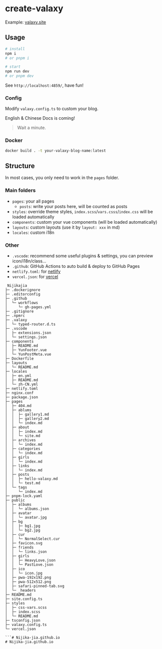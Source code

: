 # create-valaxy

Example: [valaxy.site](https://valaxy.site)

## Usage

```bash
# install
npm i
# or pnpm i

# start
npm run dev
# or pnpm dev
```

See `http://localhost:4859/`, have fun!

### Config

Modify `valaxy.config.ts` to custom your blog.

English & Chinese Docs is coming!

> Wait a minute.

### Docker

```bash
docker build . -t your-valaxy-blog-name:latest
```

## Structure

In most cases, you only need to work in the `pages` folder.

### Main folders

- `pages`: your all pages
  - `posts`: write your posts here, will be counted as posts
- `styles`: override theme styles, `index.scss`/`vars.csss`/`index.css` will be loaded automatically
- `components`: custom your vue components (will be loaded automatically)
- `layouts`: custom layouts (use it by `layout: xxx` in md)
- `locales`: custom i18n

### Other

- `.vscode`: recommend some useful plugins & settings, you can preview icon/i18n/class...
- `.github`: GitHub Actions to auto build & deploy to GitHub Pages
- `netlify.toml`: for [netlify](https://www.netlify.com/)
- `vercel.json`: for [vercel](https://vercel.com/)

```
 Nijikajia
├─ .dockerignore
├─ .editorconfig
├─ .github
│  └─ workflows
│     └─ gh-pages.yml
├─ .gitignore
├─ .npmrc
├─ .valaxy
│  └─ typed-router.d.ts
├─ .vscode
│  ├─ extensions.json
│  └─ settings.json
├─ components
│  ├─ README.md
│  ├─ YunFooter.vue
│  └─ YunPostMeta.vue
├─ Dockerfile
├─ layouts
│  └─ README.md
├─ locales
│  ├─ en.yml
│  ├─ README.md
│  └─ zh-CN.yml
├─ netlify.toml
├─ nginx.conf
├─ package.json
├─ pages
│  ├─ 404.md
│  ├─ ablums
│  │  ├─ gallery1.md
│  │  ├─ gallery2.md
│  │  └─ index.md
│  ├─ about
│  │  ├─ index.md
│  │  └─ site.md
│  ├─ archives
│  │  └─ index.md
│  ├─ categories
│  │  └─ index.md
│  ├─ girls
│  │  └─ index.md
│  ├─ links
│  │  └─ index.md
│  ├─ posts
│  │  ├─ hello-valaxy.md
│  │  └─ test.md
│  └─ tags
│     └─ index.md
├─ pnpm-lock.yaml
├─ public
│  ├─ albums
│  │  └─ albums.json
│  ├─ avatar
│  │  └─ avatar.jpg
│  ├─ bg
│  │  ├─ bg1.jpg
│  │  └─ bg2.jpg
│  ├─ cur
│  │  └─ NormalSelect.cur
│  ├─ favicon.svg
│  ├─ friends
│  │  └─ links.json
│  ├─ girls
│  │  ├─ HeavyLove.json
│  │  └─ PastLove.json
│  ├─ ico
│  │  └─ icon.jpg
│  ├─ pwa-192x192.png
│  ├─ pwa-512x512.png
│  ├─ safari-pinned-tab.svg
│  └─ _headers
├─ README.md
├─ site.config.ts
├─ styles
│  ├─ css-vars.scss
│  ├─ index.scss
│  └─ README.md
├─ tsconfig.json
├─ valaxy.config.ts
└─ vercel.json

```# Nijika-jia.github.io
# Nijika-jia.github.io

